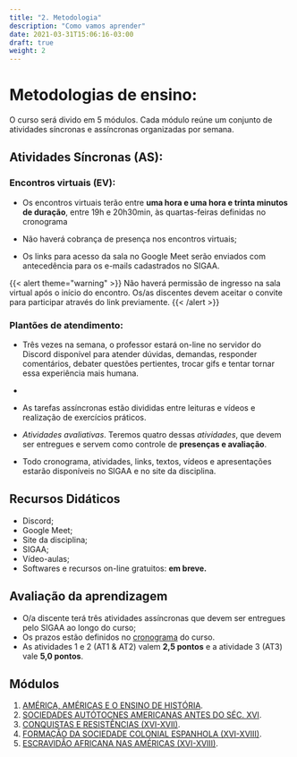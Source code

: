 ```yaml
---
title: "2. Metodologia"
description: "Como vamos aprender"
date: 2021-03-31T15:06:16-03:00
draft: true
weight: 2
---
```


# Metodologias de ensino:

O curso será divido em 5 módulos. Cada módulo reúne um conjunto de atividades síncronas e assíncronas organizadas por semana.

## Atividades Síncronas (AS):

### Encontros virtuais (EV):

- Os encontros virtuais terão entre **uma hora e uma hora e trinta minutos de duração**, entre 19h e 20h30min, às quartas-feiras definidas no cronograma

- Não haverá cobrança de presença nos encontros virtuais;
  
- Os links para acesso da sala no Google Meet serão enviados com antecedência para os e-mails cadastrados no SIGAA. 

{{< alert theme="warning" >}} Não haverá permissão de ingresso na sala virtual após o início do encontro. Os/as discentes devem aceitar o convite para participar através do link previamente. {{< /alert >}}

### Plantões de atendimento:

- Três vezes na semana, o professor estará on-line no servidor do Discord disponível para atender dúvidas, demandas, responder comentários, debater questões pertientes, trocar gifs e tentar tornar essa experiência mais humana.
- 
- As tarefas assíncronas estão divididas entre leituras e vídeos e realização de exercícios práticos.

-  _Atividades avaliativas_. Teremos quatro dessas _atividades_, que devem ser entregues e servem como controle de **presenças e avaliação**.

- Todo cronograma, atividades, links, textos, vídeos e apresentações estarão disponíveis no SIGAA e no site da disciplina.

## Recursos Didáticos

- Discord;
- Google Meet;
- Site da disciplina;
- SIGAA;
- Vídeo-aulas;
- Softwares e recursos on-line gratuitos: **em breve.**

## Avaliação da aprendizagem

- O/a discente terá três atividades assíncronas que devem ser entregues pelo SIGAA ao longo do curso;
- Os prazos estão definidos no [cronograma](cronograma) do curso.
- As atividades 1 e 2 (AT1 & AT2) valem **2,5 pontos** e a atividade 3 (AT3) vale **5,0 pontos**.

## Módulos

1. [AMÉRICA, AMÉRICAS E O ENSINO DE HISTÓRIA]().
2. [SOCIEDADES AUTÓTOCNES AMERICANAS ANTES DO SÉC. XVI]().
3. [CONQUISTAS E RESISTÊNCIAS (XVI-XVII)]().
4. [FORMAÇÃO DA SOCIEDADE COLONIAL ESPANHOLA (XVI-XVIII)]().
5. [ESCRAVIDÃO AFRICANA NAS AMÉRICAS (XVI-XVIII)]().